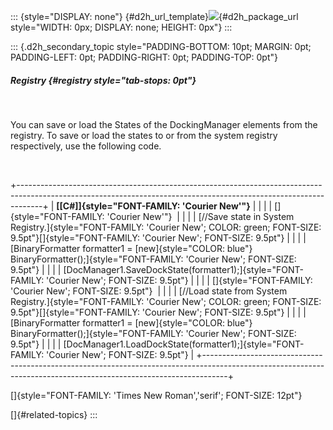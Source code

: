 ::: {style="DISPLAY: none"}
[](ms-xhelp:///?Id=d2h_url_template){#d2h_url_template}![](!package_url!){#d2h_package_url style="WIDTH: 0px; DISPLAY: none; HEIGHT: 0px"}
:::

::: {.d2h_secondary_topic style="PADDING-BOTTOM: 10pt; MARGIN: 0pt; PADDING-LEFT: 0pt; PADDING-RIGHT: 0pt; PADDING-TOP: 0pt"}
##### Registry {#registry style="tab-stops: 0pt"}

 

You can save or load the States of the DockingManager elements from the registry. To save or load the states to or from the system registry respectively, use the following code.

 

+------------------------------------------------------------------------------------------------------------------------------------------------------------------+
| **[\[C#\]]{style="FONT-FAMILY: 'Courier New'"}**                                                                                                                 |
|                                                                                                                                                                  |
| []{style="FONT-FAMILY: 'Courier New'"}                                                                                                                           |
|                                                                                                                                                                  |
| [//Save state in System Registry.]{style="FONT-FAMILY: 'Courier New'; COLOR: green; FONT-SIZE: 9.5pt"}[]{style="FONT-FAMILY: 'Courier New'; FONT-SIZE: 9.5pt"}   |
|                                                                                                                                                                  |
| [BinaryFormatter formatter1 = [new]{style="COLOR: blue"} BinaryFormatter();]{style="FONT-FAMILY: 'Courier New'; FONT-SIZE: 9.5pt"}                               |
|                                                                                                                                                                  |
| [DocManager1.SaveDockState(formatter1);]{style="FONT-FAMILY: 'Courier New'; FONT-SIZE: 9.5pt"}                                                                   |
|                                                                                                                                                                  |
| []{style="FONT-FAMILY: 'Courier New'; FONT-SIZE: 9.5pt"}                                                                                                         |
|                                                                                                                                                                  |
| [//Load state from System Registry.]{style="FONT-FAMILY: 'Courier New'; COLOR: green; FONT-SIZE: 9.5pt"}[]{style="FONT-FAMILY: 'Courier New'; FONT-SIZE: 9.5pt"} |
|                                                                                                                                                                  |
| [BinaryFormatter formatter1 = [new]{style="COLOR: blue"} BinaryFormatter();]{style="FONT-FAMILY: 'Courier New'; FONT-SIZE: 9.5pt"}                               |
|                                                                                                                                                                  |
| [DocManager1.LoadDockState(formatter1);]{style="FONT-FAMILY: 'Courier New'; FONT-SIZE: 9.5pt"}                                                                   |
+------------------------------------------------------------------------------------------------------------------------------------------------------------------+

[]{style="FONT-FAMILY: 'Times New Roman','serif'; FONT-SIZE: 12pt"} 

[]{#related-topics}
:::
